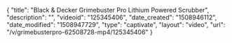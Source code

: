 {
    "title": "Black & Decker Grimebuster Pro Lithium Powered Scrubber",
    "description": "",
    "videoid": "125345406",
    "date_created": "1508946112",
    "date_modified": "1508947729",
    "type": "captivate",
    "layout": "video",
    "url": "\/v\/grimebusterpro-62508728-mp4\/125345406"
}